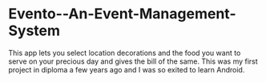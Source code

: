 # Evento--An-Event-Management-System
This app lets you select location decorations and the food you want to serve on your precious day and gives the bill of the same. This was my first project in diploma a few years ago and I was so exited to learn Android.
